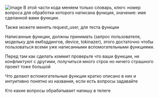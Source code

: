 ![image](https://github.com/user-attachments/assets/55322988-b2c3-41a0-80e4-20172bc5ffdc)
В этой части кода меняем только словарь, ключ: номер вопроса для обработки которого написана функция, значение: имя сделанной вами функции.

Также можете менять request_user, для теста функции


Написанные функции, должны принимать (запрос пользователя, модельку для ембэддингов, device, tokinazer), этого достаточно чтобы пользоваться всеми уже написанными вспомогательными функциями.


Перед там как сделать коммит проверьте что ваши функции, не конфликтуют с другими, получиться много строк но ничего страшного проект тоже большой


Что делают вспомогательные функции кратко описано в них и интуитивно понятно из названия, если есть вопросы задавайте


Кто  какие вопросы обрабатывает напишу в телеге
